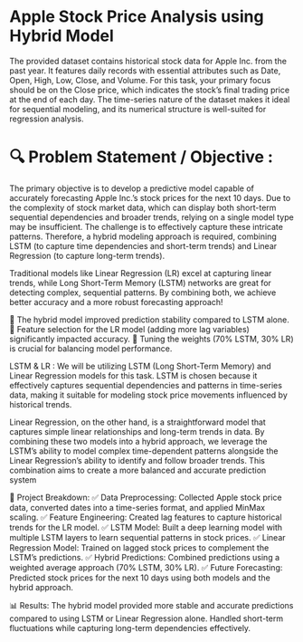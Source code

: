 # Apple Stock Price Analysis using Hybrid Model 

The provided dataset contains historical stock data for Apple Inc. from the past year. It features daily records with essential attributes such as Date, Open, High, Low, Close, and Volume. For this task, your primary focus should be on the Close price, which indicates the stock’s final trading price at the end of each day. The time-series nature of the dataset makes it ideal for sequential modeling, and its numerical structure is well-suited for regression analysis.

# 🔍 Problem Statement / Objective :
The primary objective is to develop a predictive model capable of accurately forecasting Apple Inc.’s stock prices for the next 10 days. Due to the complexity of stock market data, which can display both short-term sequential dependencies and broader trends, relying on a single model type may be insufficient. The challenge is to effectively capture these intricate patterns. Therefore, a hybrid modeling approach is required, combining LSTM (to capture time dependencies and short-term trends) and Linear Regression (to capture long-term trends).

Traditional models like Linear Regression (LR) excel at capturing linear trends, while Long Short-Term Memory (LSTM) networks are great for detecting complex, sequential patterns. By combining both, we achieve better accuracy and a more robust forecasting approach!

🔹 The hybrid model improved prediction stability compared to LSTM alone.
🔹 Feature selection for the LR model (adding more lag variables) significantly impacted accuracy.
🔹 Tuning the weights (70% LSTM, 30% LR) is crucial for balancing model performance.

LSTM & LR :
We will be utilizing LSTM (Long Short-Term Memory) and Linear Regression models for this task. LSTM is chosen because it effectively captures sequential dependencies and patterns in time-series data, making it suitable for modeling stock price movements influenced by historical trends.

Linear Regression, on the other hand, is a straightforward model that captures simple linear relationships and long-term trends in data. By combining these two models into a hybrid approach, we leverage the LSTM’s ability to model complex time-dependent patterns alongside the Linear Regression’s ability to identify and follow broader trends. This combination aims to create a more balanced and accurate prediction system

📌 Project Breakdown:
✅ Data Preprocessing: Collected Apple stock price data, converted dates into a time-series format, and applied MinMax scaling.
✅ Feature Engineering: Created lag features to capture historical trends for the LR model.
✅ LSTM Model: Built a deep learning model with multiple LSTM layers to learn sequential patterns in stock prices.
✅ Linear Regression Model: Trained on lagged stock prices to complement the LSTM’s predictions.
✅ Hybrid Predictions: Combined predictions using a weighted average approach (70% LSTM, 30% LR).
✅ Future Forecasting: Predicted stock prices for the next 10 days using both models and the hybrid approach.

📊 Results:
The hybrid model provided more stable and accurate predictions compared to using LSTM or Linear Regression alone. Handled short-term fluctuations while capturing long-term dependencies effectively.
